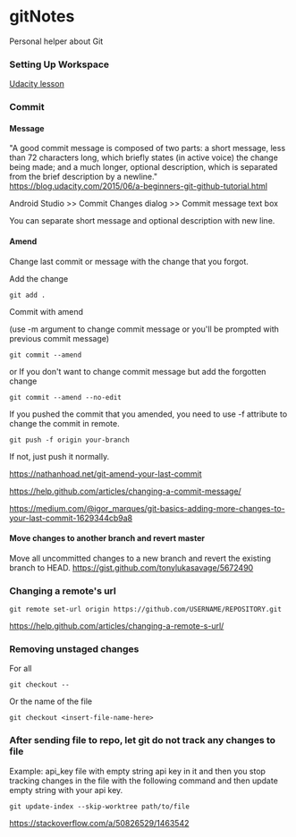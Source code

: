 # gitNotes
Personal helper about Git

### Setting Up Workspace

[Udacity lesson](https://classroom.udacity.com/courses/ud775/lessons/2980038599/concepts/33417185870923)

### Commit

#### Message

"A good commit message is composed of two parts: a short message, less than 72 characters long, which briefly states (in active voice) the change being made; and a much longer, optional description, which is separated from the brief description by a newline."
https://blog.udacity.com/2015/06/a-beginners-git-github-tutorial.html

Android Studio >> Commit Changes dialog >> Commit message text box

You can separate short message and optional description with new line.

#### Amend

Change last commit or message with the change that you forgot.

Add the change

`git add .`

Commit with amend

(use -m argument to change commit message or you'll be prompted with previous commit message)

`git commit --amend`

or If you don't want to change commit message but add the forgotten change

`git commit --amend --no-edit`

If you pushed the commit that you amended, you need to use -f attribute to change the commit in remote.

`git push -f origin your-branch`

If not, just push it normally.

https://nathanhoad.net/git-amend-your-last-commit

https://help.github.com/articles/changing-a-commit-message/

https://medium.com/@igor_marques/git-basics-adding-more-changes-to-your-last-commit-1629344cb9a8

#### Move changes to another branch and revert master

Move all uncommitted changes to a new branch and revert the existing branch to HEAD.
https://gist.github.com/tonylukasavage/5672490


### Changing a remote's url

`git remote set-url origin https://github.com/USERNAME/REPOSITORY.git`

https://help.github.com/articles/changing-a-remote-s-url/

### Removing unstaged changes

For all

`git checkout --` 

Or the name of the file

`git checkout <insert-file-name-here>` 

### After sending file to repo, let git do not track any changes to file

Example: api_key file with empty string api key in it and then you stop
tracking changes in the file with the following command and then
update empty string with your api key.

`git update-index --skip-worktree path/to/file`

https://stackoverflow.com/a/50826529/1463542


